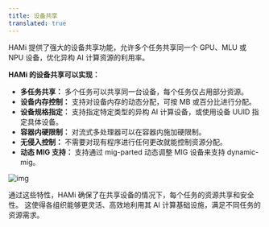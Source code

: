 ```yaml
---
title: 设备共享
translated: true
---
```


HAMi 提供了强大的设备共享功能，允许多个任务共享同一个 GPU、MLU 或 NPU 设备，优化异构 AI 计算资源的利用率。

**HAMi 的设备共享可以实现：**

- **多任务共享：** 多个任务可以共享同一台设备，每个任务仅占用部分资源。
- **设备内存控制：** 支持对设备内存的动态分配，可按 MB 或百分比进行分配。
- **设备规格指定：** 支持指定特定类型的异构 AI 计算设备，或使用设备 UUID 指定具体设备。
- **容器内硬限制：** 对流式多处理器可以在容器内施加硬限制。
- **无侵入控制：** 不需要对现有程序进行任何更改就能控制资源分配。
- **动态 MIG 支持：** 支持通过 mig-parted 动态调整 MIG 设备来支持 dynamic-mig。

![img](../resources/example.png)

通过这些特性，HAMi 确保了在共享设备的情况下，每个任务的资源共享和安全性。
这使得各组织能够更灵活、高效地利用其 AI 计算基础设施，满足不同任务的资源需求。
